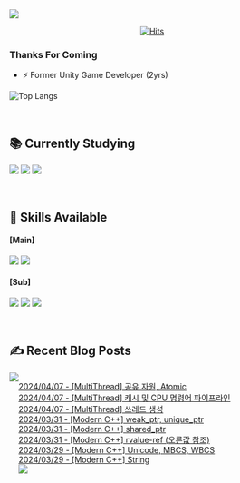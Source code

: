 
<img src="https://capsule-render.vercel.app/api?type=waving&color=BDBDC8&height=150&section=header" />
<div align=center>
 
[![Hits](https://hits.seeyoufarm.com/api/count/incr/badge.svg?url=https%3A%2F%2Fgithub.com%2FYujinhyeonWilliam%2F&count_bg=%23EF9605&title_bg=%23555555&icon=&icon_color=%23E7E7E7&title=hits&edge_flat=false)](https://hits.seeyoufarm.com)
  
</div>

### Thanks For Coming

- ⚡ Former Unity Game Developer (2yrs)

![Top Langs](https://github-readme-stats.vercel.app/api/top-langs/?username=YujinhyeonWilliam&layout=compact&theme=vision-friendly-dark)

<br/>

## 📚 Currently Studying
<img src="https://img.shields.io/badge/C++-%2300599C.svg?style=for-the-badge&logo=c%2B%2B&logoColor=white"> <img src="https://img.shields.io/badge/Unreal-%23313131.svg?style=for-the-badge&logo=unrealengine&logoColor=white"> <img src="https://img.shields.io/badge/AWS-2B283A.svg?style=for-the-badge&logo=amazon-aws&logoColor=white"> 

<br/>

## 🔧 Skills Available
#### [Main]
<img src="https://img.shields.io/badge/c%23-%23239120.svg?style=for-the-badge&logo=csharp&logoColor=white"> <img src="https://img.shields.io/badge/Unity-%23000000.svg?style=for-the-badge&logo=unity&logoColor=white">

#### [Sub]
<img src="https://img.shields.io/badge/firebase-a08021?style=for-the-badge&logo=firebase&logoColor=ffcd34"> <img src="https://img.shields.io/badge/BigQuery-005571?style=for-the-badge&logo=googlebigquery"> <img src="https://img.shields.io/badge/Google Analytics-414141?style=for-the-badge&logo=googleanalytics"> 

<br/>

## ✍ Recent Blog Posts
<div style="display:flex; flex-direction:row;">
    <a href="https://yjhdevelopdiary.tistory.com/">
        <img src="https://img.shields.io/badge/Tistory-000000?style=for-the-badge&logo=Tistory&logoColor=white"> 
    </a> <br/>

[2024/04/07 - [MultiThread] 공유 자원, Atomic](https://yjhdevelopdiary.tistory.com/206) <br/>
[2024/04/07 - [MultiThread] 캐시 및 CPU 명령어 파이프라인](https://yjhdevelopdiary.tistory.com/205) <br/>
[2024/04/07 - [MultiThread] 쓰레드 생성](https://yjhdevelopdiary.tistory.com/204) <br/>
[2024/03/31 - [Modern C++] weak_ptr, unique_ptr](https://yjhdevelopdiary.tistory.com/203) <br/>
[2024/03/31 - [Modern C++] shared_ptr](https://yjhdevelopdiary.tistory.com/202) <br/>
[2024/03/31 - [Modern C++] rvalue-ref (오른값 참조)](https://yjhdevelopdiary.tistory.com/201) <br/>
[2024/03/29 - [Modern C++] Unicode, MBCS, WBCS](https://yjhdevelopdiary.tistory.com/200) <br/>
[2024/03/29 - [Modern C++] String](https://yjhdevelopdiary.tistory.com/199) <br/>
<img src="https://capsule-render.vercel.app/api?type=waving&color=BDBDC8&height=150&section=footer" />